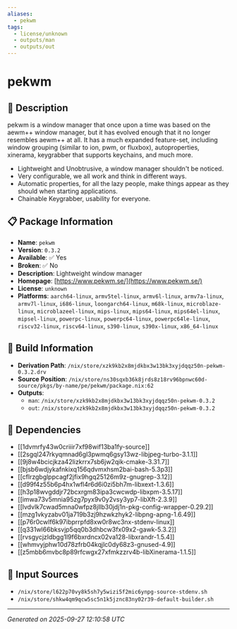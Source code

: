 ```yaml
---
aliases:
  - pekwm
tags:
  - license/unknown
  - outputs/man
  - outputs/out
---
```


# pekwm

## 📝 Description

pekwm is a window manager that once upon a time was based on the aewm++
window manager, but it has evolved enough that it no longer resembles
aewm++ at all. It has a much expanded feature-set, including window
grouping (similar to ion, pwm, or fluxbox), autoproperties, xinerama,
keygrabber that supports keychains, and much more.

- Lightweight and Unobtrusive, a window manager shouldn't be noticed.
- Very configurable, we all work and think in different ways.
- Automatic properties, for all the lazy people, make things appear as
  they should when starting applications.
- Chainable Keygrabber, usability for everyone.


## 📋 Package Information

- **Name**: `pekwm`
- **Version**: `0.3.2`
- **Available**: ✅ Yes
- **Broken**: ✅ No
- **Description**: Lightweight window manager
- **Homepage**: [https://www.pekwm.se/](https://www.pekwm.se/)
- **License**: `unknown`
- **Platforms**: `aarch64-linux`, `armv5tel-linux`, `armv6l-linux`, `armv7a-linux`, `armv7l-linux`, `i686-linux`, `loongarch64-linux`, `m68k-linux`, `microblaze-linux`, `microblazeel-linux`, `mips-linux`, `mips64-linux`, `mips64el-linux`, `mipsel-linux`, `powerpc-linux`, `powerpc64-linux`, `powerpc64le-linux`, `riscv32-linux`, `riscv64-linux`, `s390-linux`, `s390x-linux`, `x86_64-linux`

## 🔧 Build Information

- **Derivation Path**: `/nix/store/xzk9kb2x8mjdkbx3w13bk3xyjdqqz50n-pekwm-0.3.2.drv`
- **Source Position**: `/nix/store/ns30sqxb36k8jrds8z18rv96bpnwc60d-source/pkgs/by-name/pe/pekwm/package.nix:62`
- **Outputs**:
  - `man`:  `/nix/store/xzk9kb2x8mjdkbx3w13bk3xyjdqqz50n-pekwm-0.3.2`
  - `out`:  `/nix/store/xzk9kb2x8mjdkbx3w13bk3xyjdqqz50n-pekwm-0.3.2`

## 🔗 Dependencies

- [[1dvmrfy43w0criiir7xf98wif13ba1fy-source]]
- [[2sgql247rkyqmnad6gl3pwmq6gsy13wz-libjpeg-turbo-3.1.1]]
- [[9j8w4bcicjkza42lizkrrx7sb6jw2qik-cmake-3.31.7]]
- [[bjsb6wdjykafnkixq156qdvmxhsm2bai-bash-5.3p3]]
- [[cflrzgbglppcagf2jfix9hgq25126m9z-gnugrep-3.12]]
- [[d99f4z55b6p4hx1wfl4r6d6i0zi5bh7m-libxext-1.3.6]]
- [[h3p18wvgddjr72bcxrgm83ipa3cwcwdp-libxpm-3.5.17]]
- [[imwa73v5mnia95zg7pyx9v0y2vsy3yp7-libXft-2.3.9]]
- [[lvdvlk7cwad5mna0wfpz8jllb30jdj1n-pkg-config-wrapper-0.29.2]]
- [[mzg1vkyzabv01ja719b3zj9hzwkzhyk2-libpng-apng-1.6.49]]
- [[p76r0cwlf6k97ibprrpfd8xw0r8wc3nx-stdenv-linux]]
- [[q331wl66bksvjp5qq0b3dhbcw3fx09x2-gawk-5.3.2]]
- [[rvsgycjzldbgg1l9f6bxrdncx02va128-libxrandr-1.5.4]]
- [[whmvyjphw10d78zfrb04kqjlc0dy68z3-gnused-4.9]]
- [[z5mbb6mvbc8p89rfcwgx27xfmkzzrv4b-libXinerama-1.1.5]]

## 📁 Input Sources

- `/nix/store/l622p70vy8k5sh7y5wizi5f2mic6ynpg-source-stdenv.sh`
- `/nix/store/shkw4qm9qcw5sc5n1k5jznc83ny02r39-default-builder.sh`

---
*Generated on 2025-09-27 12:10:58 UTC*
